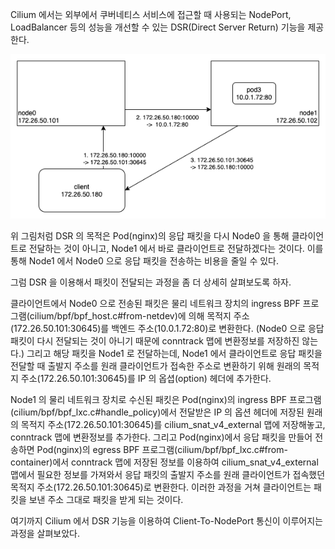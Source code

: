 Cilium 에서는 외부에서 쿠버네티스 서비스에 접근할 때 사용되는 NodePort, LoadBalancer 등의 성능을 개선할 수 있는 DSR(Direct Server Return) 기능을 제공한다.

![cilium.dsr](./cilium-dsr.png)

위 그림처럼 DSR 의 목적은 Pod(nginx)의 응답 패킷을 다시 Node0 을 통해 클라이언트로 전달하는 것이 아니고, Node1 에서 바로 클라이언트로 전달하겠다는 것이다. 이를 통해 Node1 에서 Node0 으로 응답 패킷을 전송하는 비용을 줄일 수 있다.

그럼 DSR 을 이용해서 패킷이 전달되는 과정을 좀 더 상세히 살펴보도록 하자.

클라이언트에서 Node0 으로 전송된 패킷은 물리 네트워크 장치의 ingress BPF 프로그램(cilium/bpf/bpf_host.c#from-netdev)에 의해 목적지 주소(172.26.50.101:30645)를 백엔드 주소(10.0.1.72:80)로 변환한다. (Node0 으로 응답 패킷이 다시 전달되는 것이 아니기 때문에 conntrack 맵에 변환정보를 저장하진 않는다.) 그리고 해당 패킷을 Node1 로 전달하는데, Node1 에서 클라이언트로 응답 패킷을 전달할 때 출발지 주소를 원래 클라이언트가 접속한 주소로 변환하기 위해 원래의 목적지 주소(172.26.50.101:30645)를 IP 의 옵셥(option) 헤더에 추가한다.

Node1 의 물리 네트워크 장치로 수신된 패킷은 Pod(nginx)의 ingress BPF 프로그램(cilium/bpf/bpf_lxc.c#handle_policy)에서 전달받은 IP 의 옵션 헤더에 저장된 원래의 목적지 주소(172.26.50.101:30645)를 cilium_snat_v4_external 맵에 저장해놓고, conntrack 맵에 변환정보를 추가한다. 그리고 Pod(nginx)에서 응답 패킷을 만들어 전송하면 Pod(nginx)의 egress BPF 프로그램(cilium/bpf/bpf_lxc.c#from-container)에서 conntrack 맵에 저장된 정보를 이용하여 cilium_snat_v4_external 맵에서 필요한 정보를 가져와서 응답 패킷의 출발지 주소를 원래 클라이언트가 접속했던 목적지 주소(172.26.50.101:30645)로 변환한다. 이러한 과정을 거쳐 클라이언트는 패킷을 보낸 주소 그대로 패킷을 받게 되는 것이다.

여기까지 Cilium 에서 DSR 기능을 이용하여 Client-To-NodePort 통신이 이루어지는 과정을 살펴보았다.
